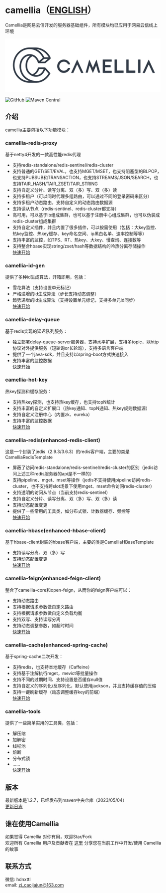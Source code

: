 # camellia（[ENGLISH](README-en.md)）
Camellia是网易云信开发的服务器基础组件，所有模块均已应用于网易云信线上环境

<img src="/docs/img/logo.png" width = "500"/>
 
![GitHub](https://img.shields.io/badge/license-MIT-green.svg)
![Maven Central](https://maven-badges.herokuapp.com/maven-central/com.netease.nim/camellia/badge.svg)

## 介绍
camellia主要包括以下功能模块：

### camellia-redis-proxy
基于netty4开发的一款高性能redis代理  
* 支持redis-standalone/redis-sentinel/redis-cluster    
* 支持普通的GET/SET/EVAL，也支持MGET/MSET，也支持阻塞型的BLPOP，也支持PUBSUB和TRANSACTION，也支持STREAMS/JSON/SEARCH，也支持TAIR_HASH/TAIR_ZSET/TAIR_STRING
* 支持自定义分片、读写分离、双（多）写、双（多）读   
* 支持多租户（可以同时代理多组路由，可以通过不同的登录密码来区分）     
* 支持多租户动态路由，支持自定义的动态路由数据源
* 支持读从节点（redis-sentinel、redis-cluster都支持）
* 高可用，可以基于lb组成集群，也可以基于注册中心组成集群，也可以伪装成redis-cluster组成集群
* 支持自定义插件，并且内置了很多插件，可以按需使用（包括：大key监控、热key监控、热key缓存、key命名空间、ip黑白名单、速率控制等等） 
* 支持丰富的监控，如TPS、RT、热key、大key、慢查询、连接数等   
* 支持整合hbase实现string/zset/hash等数据结构的冷热分离存储操作     
[快速开始](/docs/redis-proxy/redis-proxy-zh.md)  

### camellia-id-gen
提供了多种id生成算法，开箱即用，包括：  
* 雪花算法（支持设置单元标记）   
* 严格递增的id生成算法（步长支持动态调整）  
* 趋势递增的id生成算法（支持设置单元标记，支持多单元id同步）         
[快速开始](/docs/id-gen/id-gen.md)

### camellia-delay-queue
基于redis实现的延迟队列服务：
* 独立部署delay-queue-server服务器，支持水平扩展，支持多topic，以http协议对外提供服务（短轮询or长轮询），支持多语言客户端
* 提供了一个java-sdk，并且支持以spring-boot方式快速接入
* 支持丰富的监控数据    
[快速开始](/docs/delay-queue/delay-queue.md)

### camellia-hot-key  
热key探测和缓存服务：  
* 支持热key探测，也支持热key缓存，也支持topN统计  
* 支持丰富的自定义扩展口（热key通知、topN通知、热key规则数据源）  
* 支持自定义注册中心（内置zk、eureka）  
* 支持丰富的监控数据     
[快速开始](/docs/hot-key/hot-key.md)  

### camellia-redis(enhanced-redis-client)
这是一个封装了jedis（2.9.3/3.6.3）的redis客户端，主要的类是CamelliaRedisTemplate  
* 屏蔽了访问redis-standalone/redis-sentinel/redis-cluster的区别（jedis访问上述三种redis服务器的api是不一样的）
* 支持pipeline、mget、mset等操作（jedis不支持使用pipeline访问redis-cluster，也不支持跨slot场景下使用mget、mset命令访问redis-cluster）
* 支持透明的访问从节点（当前支持redis-sentinel）
* 支持自定义分片、读写分离、双（多）写、双（多）读
* 支持动态配置变更
* 提供了一些常用的工具类，如分布式锁、计数器缓存、频控等  
[快速开始](/docs/redis-client/redis-client.md)

### camellia-hbase(enhanced-hbase-client)
基于hbase-client封装的hbase客户端，主要的类是CamelliaHBaseTemplate    
* 支持读写分离、双（多）写   
* 支持动态配置变更  
[快速开始](/docs/hbase-client/hbase-client.md)

### camellia-feign(enhanced-feign-client)  
整合了camellia-core和open-feign，从而你的feign客户端可以：
* 支持动态路由
* 支持根据请求参数做自定义路由
* 支持根据请求参数做自定义负载均衡
* 支持双写、支持读写分离
* 支持动态调整参数，如超时时间   
[快速开始](/docs/feign/feign.md)

### camellia-cache(enhanced-spring-cache)
基于spring-cache二次开发：  
* 支持redis，也支持本地缓存（Caffeine）
* 支持基于注解执行mget，mevict等批量操作
* 支持不同的过期时间、支持设置是否缓存null值
* 支持自定义的序列化/反序列化，默认使用jackson，并且支持缓存值的压缩
* 支持一键刷新缓存（动态调整缓存key的前缀）  
[快速开始](/docs/cache/cache.md)

### camellia-tools
提供了一些简单实用的工具类，包括：  
* 解压缩
* 加解密
* 线程池
* 熔断
* 分布式锁
* ......  
[快速开始](/docs/tools/tools.md)  

## 版本
最新版本是1.2.7，已经发布到maven中央仓库（2023/05/04）  
[更新日志](/update-zh.md)  

## 谁在使用Camellia
如果觉得 Camellia 对你有用，欢迎Star/Fork  
欢迎所有 Camellia 用户及贡献者在 [这里](https://github.com/netease-im/camellia/issues/10) 分享您在当前工作中开发/使用 Camellia 的故事  

## 联系方式
微信: hdnxttl  
email: zj_caojiajun@163.com  